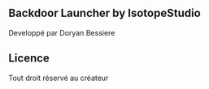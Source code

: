 ## Backdoor Launcher by IsotopeStudio
Developpé par Doryan Bessiere

## Licence
Tout droit réservé au créateur
